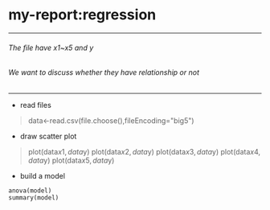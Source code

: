 # my-report:regression
--------------
###### The file have x1~x5 and  y
###### We want to discuss whether they have relationship or not
---------------
* read files
>data<-read.csv(file.choose(),fileEncoding="big5")

* draw scatter plot
>plot(data$x1,data$y)
>plot(data$x2,data$y)
>plot(data$x3,data$y)
>plot(data$x4,data$y)
>plot(data$x5,data$y)

* build a model
``` model=lm(data$y~data$x1+data$x2+data$x3+data$x4+data$x5,data=data,x=T)
anova(model)
summary(model)

